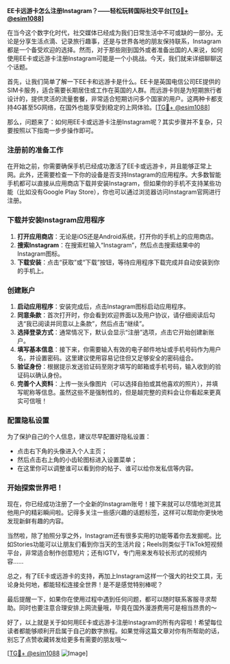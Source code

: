 **EE卡远游卡怎么注册Instagram？——轻松玩转国际社交平台[[TG💪+ @esim1088](https://t.me/s/esim1088)]**

在当今这个数字化时代，社交媒体已经成为我们日常生活中不可或缺的一部分。无论是分享生活点滴、记录旅行趣事，还是与世界各地的朋友保持联系，Instagram都是一个备受欢迎的选择。然而，对于那些刚到国外或者准备出国的人来说，如何使用EE卡或远游卡注册Instagram可能是一个小挑战。今天，我们就来详细聊聊这个话题。

首先，让我们简单了解一下EE卡和远游卡是什么。EE卡是英国电信公司EE提供的SIM卡服务，适合需要长期居住或工作在英国的人群。而远游卡则是为短期旅行者设计的，提供灵活的流量套餐，非常适合短期访问多个国家的用户。这两种卡都支持4G甚至5G网络，在国外也能享受到稳定的上网体验。[[TG💪+ @esim1088](https://t.me/s/esim1088)]

那么，问题来了：如何用EE卡或远游卡注册Instagram呢？其实步骤并不复杂，只要按照以下指南一步步操作即可。

### 注册前的准备工作

在开始之前，你需要确保手机已经成功激活了EE卡或远游卡，并且能够正常上网。此外，还需要检查一下你的设备是否支持Instagram的应用程序。大多数智能手机都可以直接从应用商店下载并安装Instagram，但如果你的手机不支持某些功能（比如没有Google Play Store），你也可以通过浏览器访问Instagram官网进行注册。

### 下载并安装Instagram应用程序

1. **打开应用商店**：无论是iOS还是Android系统，打开你的手机上的应用商店。
2. **搜索Instagram**：在搜索栏输入“Instagram”，然后点击搜索结果中的Instagram图标。
3. **下载安装**：点击“获取”或“下载”按钮，等待应用程序下载完成并自动安装到你的手机上。

### 创建账户

1. **启动应用程序**：安装完成后，点击Instagram图标启动应用程序。
2. **同意条款**：首次打开时，你会看到欢迎界面以及用户协议，请仔细阅读后勾选“我已阅读并同意以上条款”，然后点击“继续”。
3. **选择登录方式**：通常情况下，默认会显示“注册”选项，点击它开始创建新账户。
4. **填写基本信息**：接下来，你需要输入有效的电子邮件地址或手机号码作为用户名，并设置密码。这里建议使用容易记住但又足够安全的密码组合。
5. **验证身份**：根据提示发送验证码至刚才填写的邮箱或手机号码，输入收到的验证码以确认身份。
6. **完善个人资料**：上传一张头像图片（可以选择自拍或其他喜欢的照片），并填写昵称等信息。虽然这些不是强制性的，但是越完整的资料会让你看起来更真实可信哦！

### 配置隐私设置

为了保护自己的个人信息，建议尽早配置好隐私设置：
- 点击右下角的头像进入个人主页；
- 然后点击右上角的小齿轮图标进入设置菜单；
- 在这里你可以调整谁可以看到你的帖子、谁可以给你发私信等内容。

### 开始探索世界吧！

现在，你已经成功注册了一个全新的Instagram账号！接下来就可以尽情地浏览其他用户的精彩瞬间啦。记得多关注一些感兴趣的话题标签，这样可以帮助你更快地发现新鲜有趣的内容。

当然啦，除了拍照分享之外，Instagram还有很多实用的功能等着你去发掘呢。比如Stories功能可以让朋友们看到你当天的生活片段；Reels则类似于TikTok短视频平台，非常适合制作创意短片；还有IGTV，专门用来发布较长形式的视频内容……

总之，有了EE卡或远游卡的支持，再加上Instagram这样一个强大的社交工具，无论身处何地，都能轻松连接全世界！是不是感觉特别棒呢？

最后提醒一下，如果你在使用过程中遇到任何问题，都可以随时联系客服寻求帮助。同时也要注意合理安排上网流量哦，毕竟在国外漫游费用可是相当昂贵的～

好了，以上就是关于如何用EE卡或远游卡注册Instagram的所有内容啦！希望每位读者都能够顺利开启属于自己的数字旅程。如果觉得这篇文章对你有所帮助的话，别忘了点赞收藏转发给更多有需要的朋友哦～

[[TG💪+ @esim1088](https://t.me/s/esim1088) ![Image](https://i.postimg.cc/4NQfJmqS/Snipaste-2025-05-13-00-14-12.png)]